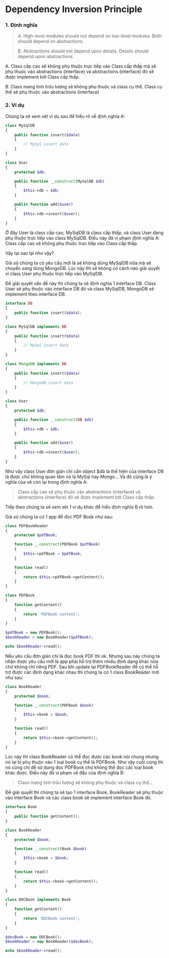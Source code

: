 
# Dependency Inversion Principle

### 1. Định nghĩa

> A. High-level modules should not depend on low-level modules. Both should depend on abstractions.
>
> B. Abstractions should not depend upon details. Details should depend upon abstractions.

A. Class cấp cao sẽ không phụ thuộc trực tiếp vào Class cấp thấp mà sẽ phụ thuộc vào abstractions (interface) và abstractions (interface) đó sẽ được implement bởi Class cấp thấp.

B. Class mang tính trừu tượng sẽ không phụ thuộc và class cụ thể. Class cụ thể sẽ phụ thuộc vào abstractions (interface)

### 2. Ví dụ

Chúng ta sẽ xem xét ví dụ sau để hiểu rõ về định nghĩa A:

```php
class MySqlDB
{
    public function insert($data)
    {
        // MySql insert data
    }
}

class User
{
    protected $db;

    public function __construct(MySqlDB $db)
    {
        $this->db = $db;
    }

    public function add($user)
    {
        $this->db->insert($user);
    }
}
```

Ở đây User là class cấp cao, MySqlDB là class cấp thấp, và class User đang phụ thuộc trực tiếp vào class MySqlDB.
Điều này đã vị phạm định nghĩa A: Class cấp cao sẽ không phụ thuộc trực tiếp vào Class cấp thấp.

Vậy tại sao lại như vậy?

Giả sử chúng ta có yêu cầu mới là sẽ không dùng MySqlDB nữa mà sẽ chuyển sang dùng MongoDB. Lúc này thì sẽ không có cách nào giải quyết vì class User phụ thuộc trực tiếp vào MySqlDB.

Để giải quyết vấn đề này thì chúng ta sẽ định nghĩa 1 interface DB. Class User sẽ phụ thuộc vào interface DB đó và class MySqlDB, MongoDB sẽ implement theo interface DB.

```php
interface DB
{
    public function insert($data);
}

class MySqlDB implements DB
{
    public function insert($data)
    {
        // MySql insert data
    }
}

class MongoDB implements DB
{
    public function insert($data)
    {
        // MongoDB insert data
    }
}

class User
{
    protected $db;

    public function __construct(DB $db)
    {
        $this->db = $db;
    }

    public function add($user)
    {
        $this->db->insert($user);
    }
}
```

Như vậy class User đơn giản chỉ cần object $db là thể hiện của interface DB là được chứ không quan tầm nó là MySql hay Mongo... Và đó cũng là ý nghĩa của vế còn lại trong định nghĩa A:

> Class cấp cao sẽ phụ thuộc vào abstractions (interface) và abstractions (interface) đó sẽ được implement bởi Class cấp thấp.


Tiếp theo chúng ta sẽ xem xét 1 ví dụ khác để hiểu định nghĩa B rõ hơn.

Giả sử chúng ta có 1 app để đọc PDF Book như sau:

```php
class PDFBookReader
{
    protected $pdfBook;

    function __construct(PDFBook $pdfBook)
    {
        $this->pdfBook = $pdfBook;
    }

    function read()
    {
        return $this->pdfBook->getContent();
    }
}

class PDFBook
{
    function getContent()
    {
        return 'PDFBook content';
    }
}

$pdfBook = new PDFBook();
$bookReader = new BookReader($pdfBook);

echo $bookReader->read();
```

Nếu yêu cầu đơn giản chỉ là đọc book PDF thì ok. Nhưng sau này chúng ta nhận được yêu cầu mới là app phải hỗ trợ thêm nhiều định dạng khác nữa chứ không chỉ riêng PDF. Sau khi update lại PDFBookReader để có thể hỗ trợ được các định dạng khác nhau thì chúng ta có 1 class BookReader mới như sau:

```php
class BookReader
{
    protected $book;

    function __construct(PDFBook $book)
    {
        $this->book = $book;
    }

    function read()
    {
        return $this->book->getContent();
    }
}
```

Lúc này thì class BookReader có thể đọc được các book nói chung nhưng nó lại bị phụ thuộc vào 1 loại book cụ thể là PDFBook. Như vậy cuối cùng thì nó cũng chỉ để sử dụng đọc PDFBook chứ không thể đọc các loại book khác được.
Điều này đã vi phạm vế đầu của định nghĩa B:

> Class mang tính trừu tượng sẽ không phụ thuộc và class cụ thể...

Để giải quyết thì chúng ta sẽ tạo 1 interface Book, BookReader sẽ phụ thuộc vào interface Book và các class book sẽ implement interface Book đó.

```php
interface Book
{
    public function getContent();
}

class BookReader
{
    protected $book;

    function __construct(Book $book)
    {
        $this->book = $book;
    }

    function read()
    {
        return $this->book->getContent();
    }
}

class DOCBook implements Book
{
    function getContent()
    {
        return 'DOCBook content';
    }
}

$docBook = new DOCBook();
$bookReader = new BookReader($docBook);

echo $bookReader->read();
```
